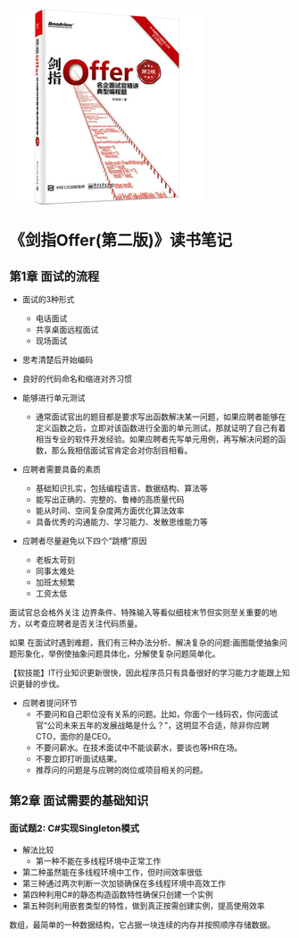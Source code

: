![9787121310928](../../static/img/9787121310928.jpg)

# 《剑指Offer(第二版)》读书笔记

## 第1章 面试的流程

- 面试的3种形式
  - 电话面试
  - 共享桌面远程面试
  - 现场面试

- 思考清楚后开始编码
- 良好的代码命名和缩进对齐习惯
- 能够进行单元测试
  - 通常面试官出的题目都是要求写出函数解决某一问题，如果应聘者能够在定义函数之后，立即对该函数进行全面的单元测试，那就证明了自己有着相当专业的软件开发经验。如果应聘者先写单元用例，再写解决问题的函数，那么我相信面试官肯定会对你刮目相看。

- 应聘者需要具备的素质
  - 基础知识扎实，包括编程语言、数据结构、算法等
  - 能写出正确的、完整的、鲁棒的高质量代码
  - 能从时间、空间复杂度两方面优化算法效率
  - 具备优秀的沟通能力、学习能力、发散思维能力等


- 应聘者尽量避免以下四个“跳槽”原因
  - 老板太苛刻
  - 同事太难处
  - 加班太频繁
  - 工资太低

面试官总会格外关注 边界条件、特殊输入等看似细枝末节但实则至关重要的地方，以考查应聘者是否关注代码质量。

如果 在面试时遇到难题，我们有三种办法分析、解决复杂的问题:画图能使抽象问题形象化，举例使抽象问题具体化，分解使复杂问题简单化。

【软技能】IT行业知识更新很快，因此程序员只有具备很好的学习能力才能跟上知识更替的步伐。 

- 应聘者提问环节
  - 不要问和自己职位没有关系的问题。比如，你面个一线码农，你问面试官“公司未来五年的发展战略是什么？”，这明显不合适，除非你应聘CTO，面你的是CEO。
  - 不要问薪水。在技术面试中不能谈薪水，要谈也等HR在场。
  - 不要立即打听面试结果。
  - 推荐问的问题是与应聘的岗位或项目相关的问题。

## 第2章 面试需要的基础知识

### 面试题2: C#实现Singleton模式

- 解法比较
  - 第一种不能在多线程环境中正常工作
 - 第二种虽然能在多线程环境中工作，但时间效率很低
 - 第三种通过两次判断一次加锁确保在多线程环境中高效工作
 - 第四种利用C#的静态构造函数特性确保只创建一个实例
 - 第五种则利用嵌套类型的特性，做到真正按需创建实例，提高使用效率

数组，最简单的一种数据结构，它占据一块连续的内存并按照顺序存储数据。
